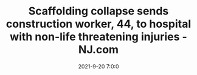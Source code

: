 ---
"title": "Scaffolding collapse sends construction worker, 44, to hospital with non-life threatening injuries - NJ.com"
"date": "2021-9-20 7:0:0"
"feed_name": "GOOGLENEWSCONSTRUCTION"
"feed_website": "https://news.google.com/search?q=construction%2Bincident&hl=en-US&gl=US&ceid=US:en"
"feed_rss": "https://news.google.com/rss/search?q=construction%2Bincident&hl=en-US&gl=US&ceid=US:en"
"link": "https://www.nj.com/hudson/2021/09/scaffolding-collapse-sends-man-44-to-hospital-with-non-life-threatening-injuries.html"
"source": "{'href': 'https://www.nj.com', 'title': 'NJ.com'}"
"file": "_posts/2021-1-1-8d7c5fe7112bef12f24a7daa361e26a487268f46.md"
"accident": "1"
"drilling": "0"
"dead": "1"
"injured": "0"
"arrested": "0"
"place": "unknown place"
"where": "construction site"
"causes": "collapse"
"place_uri": "unknown place"
---